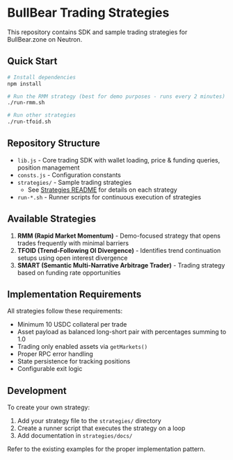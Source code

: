 # BullBear Trading Strategies

This repository contains SDK and sample trading strategies for BullBear.zone on Neutron.

## Quick Start

```bash
# Install dependencies
npm install

# Run the RMM strategy (best for demo purposes - runs every 2 minutes)
./run-rmm.sh

# Run other strategies
./run-tfoid.sh
```

## Repository Structure

- `lib.js` - Core trading SDK with wallet loading, price & funding queries, position management
- `consts.js` - Configuration constants
- `strategies/` - Sample trading strategies
  - See [Strategies README](strategies/README.md) for details on each strategy
- `run-*.sh` - Runner scripts for continuous execution of strategies

## Available Strategies

1. **RMM (Rapid Market Momentum)** - Demo-focused strategy that opens trades frequently with minimal barriers
2. **TFOID (Trend-Following OI Divergence)** - Identifies trend continuation setups using open interest divergence
3. **SMART (Semantic Multi-Narrative Arbitrage Trader)** - Trading strategy based on funding rate opportunities

## Implementation Requirements

All strategies follow these requirements:
- Minimum 10 USDC collateral per trade
- Asset payload as balanced long-short pair with percentages summing to 1.0
- Trading only enabled assets via `getMarkets()`
- Proper RPC error handling
- State persistence for tracking positions
- Configurable exit logic

## Development

To create your own strategy:
1. Add your strategy file to the `strategies/` directory
2. Create a runner script that executes the strategy on a loop
3. Add documentation in `strategies/docs/`

Refer to the existing examples for the proper implementation pattern.